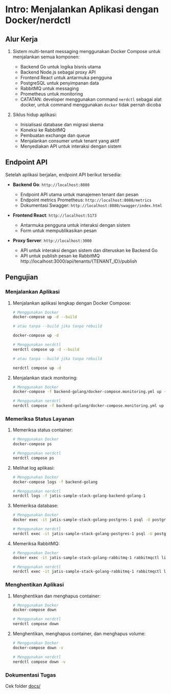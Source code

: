 # Intro: Menjalankan Aplikasi dengan Docker/nerdctl

## Alur Kerja

1. Sistem multi-tenant messaging menggunakan Docker Compose untuk menjalankan semua komponen:
   - Backend Go untuk logika bisnis utama
   - Backend Node.js sebagai proxy API
   - Frontend React untuk antarmuka pengguna
   - PostgreSQL untuk penyimpanan data
   - RabbitMQ untuk messaging
   - Prometheus untuk monitoring
   - CATATAN: developer menggunakan command `nerdctl` sebagai alat docker, untuk command menggunakan `docker` tidak pernah dicoba

2. Siklus hidup aplikasi:
   - Inisialisasi database dan migrasi skema
   - Koneksi ke RabbitMQ
   - Pembuatan exchange dan queue
   - Menjalankan consumer untuk tenant yang aktif
   - Menyediakan API untuk interaksi dengan sistem

## Endpoint API

Setelah aplikasi berjalan, endpoint API berikut tersedia:

- **Backend Go**: `http://localhost:8080`
  - Endpoint API utama untuk manajemen tenant dan pesan
  - Endpoint metrics Prometheus: `http://localhost:8080/metrics`
  - Dokumentasi Swagger: `http://localhost:8080/swagger/index.html`

- **Frontend React**: `http://localhost:5173`
  - Antarmuka pengguna untuk interaksi dengan sistem
  - Form untuk mempublikasikan pesan

- **Proxy Server**: `http://localhost:3000`
  - API untuk interaksi dengan sistem dan diteruskan ke Backend Go
  - API untuk publish pesan ke RabbitMQ http://localhost:3000/api/tenants/{TENANT_ID}/publish

## Pengujian

### Menjalankan Aplikasi

1. Menjalankan aplikasi lengkap dengan Docker Compose:
   ```bash
   # Menggunakan Docker
   docker-compose up -d --build 
   
   # atau tanpa --build jika tanpa rebuild
   
   docker-compose up -d

   # Menggunakan nerdctl
   nerdctl compose up -d --build
   
   # atau tanpa --build jika tanpa rebuild
   
   nerdctl compose up -d
   ```

2. Menjalankan stack monitoring:
   ```bash
   # Menggunakan Docker
   docker-compose -f backend-golang/docker-compose.monitoring.yml up -d

   # Menggunakan nerdctl
   nerdctl compose -f backend-golang/docker-compose.monitoring.yml up -d
   ```

### Memeriksa Status Layanan

1. Memeriksa status container:
   ```bash
   # Menggunakan Docker
   docker-compose ps

   # Menggunakan nerdctl
   nerdctl compose ps
   ```

2. Melihat log aplikasi:
   ```bash
   # Menggunakan Docker
   docker-compose logs -f backend-golang

   # Menggunakan nerdctl
   nerdctl logs -f jatis-sample-stack-golang-backend-golang-1
   ```

3. Memeriksa database:
   ```bash
   # Menggunakan Docker
   docker exec -it jatis-sample-stack-golang-postgres-1 psql -U postgres -d sample_db

   # Menggunakan nerdctl
   nerdctl exec -it jatis-sample-stack-golang-postgres-1 psql -U postgres -d sample_db
   ```

4. Memeriksa RabbitMQ:
   ```bash
   # Menggunakan Docker
   docker exec -it jatis-sample-stack-golang-rabbitmq-1 rabbitmqctl list_queues

   # Menggunakan nerdctl
   nerdctl exec -it jatis-sample-stack-golang-rabbitmq-1 rabbitmqctl list_queues
   ```

### Menghentikan Aplikasi

1. Menghentikan dan menghapus container:
   ```bash
   # Menggunakan Docker
   docker-compose down

   # Menggunakan nerdctl
   nerdctl compose down
   ```

2. Menghentikan, menghapus container, dan menghapus volume:
   ```bash
   # Menggunakan Docker
   docker-compose down -v

   # Menggunakan nerdctl
   nerdctl compose down -v
   ```


### Dokumentasi Tugas
Cek folder [docs/](docs/)